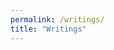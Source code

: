 ```yaml
---
permalink: /writings/
title: "Writings"
---
```


<div id="retainable-rss-embed" 
data-rss="https://medium.com/feed/@rayyanzahid"
data-maxcols="3" 
data-layout="grid" 
data-poststyle="inline" 
data-readmore="Read the rest" 
data-buttonclass="btn btn-primary" 
data-offset="-100"></div>

<script src="https://www.retainable.io/assets/retainable/rss-embed/retainable-rss-embed.js"></script>
